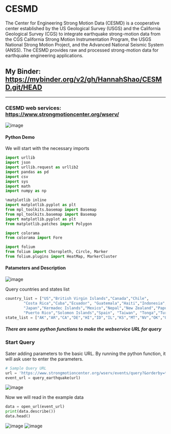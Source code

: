 # CESMD

The Center for Engineering Strong Motion Data (CESMD) is a cooperative center established by the US Geological Survey (USGS) and the California Geological Survey (CGS) to integrate earthquake strong-motion data from the CGS California Strong Motion Instrumentation Program, the USGS National Strong Motion Project, and the Advanced National Seismic System (ANSS). The CESMD provides raw and processed strong-motion data for earthquake engineering applications.

## My Binder: https://mybinder.org/v2/gh/HannahShao/CESMD.git/HEAD
----
### CESMD web services: https://www.strongmotioncenter.org/wserv/
![image](https://user-images.githubusercontent.com/74167887/171951585-d8d5909d-619a-4cb2-a8ed-85a9c4789af4.png)

#### Python Demo

We will start with the necessary imports
```Python
import urllib
import json
import urllib.request as urllib2
import pandas as pd
import csv
import sys
import math
import numpy as np

%matplotlib inline
import matplotlib.pyplot as plt
from mpl_toolkits.basemap import Basemap
from mpl_toolkits.basemap import Basemap
import matplotlib.pyplot as plt
from matplotlib.patches import Polygon

import colorama
from colorama import Fore

import folium
from folium import Choropleth, Circle, Marker
from folium.plugins import HeatMap, MarkerCluster
```

#### Patameters and Description
![image](https://user-images.githubusercontent.com/74167887/172212209-3ee0cf25-6c8d-453f-aa09-6475a8ee07e8.png)


Query countries and states list
``` Python
country_list = ["US","British Virgin Islands","Canada","Chile",
        "Costa Rica","Cuba","Ecuador", "Guatemala","Haiti","Indonesia","Italy",
        "Japan","Kermadec Islands","Mexico","Nepal","New Zealand","Papua New Guinea",
        "Puerto Rico","Solomon Islands","Spain", "Taiwan", "Tonga","Turkey","Vanuatu"]
state_list = ["AK","AR","CA","DE","HI","ID","IL","KS","MT","NV","OK","OR","SC","VA","WA"]
```

##### There are some python functions to make the webservice URL for query

### Start Query

Sater adding parameters to the basic URL.
By running the python function, it will ask user to enter the parameters. 
```Python
# Sample Query URL 
url = 'https://www.strongmotioncenter.org/wserv/events/query?&orderby=time&format=csv&nodata=404' # initial url with csv format
event_url = query_earthquake(url)
```
![image](https://user-images.githubusercontent.com/74167887/172213349-b4399787-b038-4771-bfa5-cf518498e834.png)

Now we will read in the example data
```Python
data = open_url(event_url)
print(data.describe())
data.head()
```
![image](https://user-images.githubusercontent.com/74167887/172213523-78f5a3ac-a543-470c-83d5-90cad4933284.png)
![image](https://user-images.githubusercontent.com/74167887/172215295-1b802fe1-f901-457b-b915-56e3e265dd87.png)
